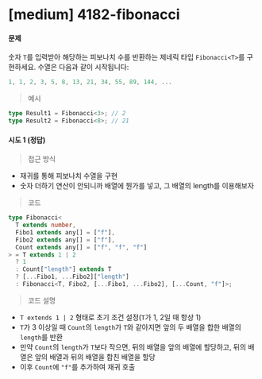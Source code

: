 # [medium] 4182-fibonacci

#### 문제

숫자 `T`를 입력받아 해당하는 피보나치 수를 반환하는 제네릭 타입 `Fibonacci<T>`를 구현하세요.
수열은 다음과 같이 시작됩니다:

```typescript
1, 1, 2, 3, 5, 8, 13, 21, 34, 55, 89, 144, ...
```

> 예시

```typescript
type Result1 = Fibonacci<3>; // 2
type Result2 = Fibonacci<8>; // 21
```

#### 시도 1 (정답)

> 접근 방식

- 재귀를 통해 피보나치 수열을 구현
- 숫자 더하기 연산이 안되니까 배열에 뭔가를 넣고, 그 배열의 length를 이용해보자

> 코드

```typescript
type Fibonacci<
  T extends number,
  Fibo1 extends any[] = ["f"],
  Fibo2 extends any[] = ["f"],
  Count extends any[] = ["f", "f", "f"]
> = T extends 1 | 2
  ? 1
  : Count["length"] extends T
  ? [...Fibo1, ...Fibo2]["length"]
  : Fibonacci<T, Fibo2, [...Fibo1, ...Fibo2], [...Count, "f"]>;
```

> 코드 설명

- `T extends 1 | 2` 형태로 초기 조건 설정(`T`가 1, 2일 때 항상 1)
- `T`가 3 이상일 때 `Count`의 `length`가 `T`와 같아지면 앞의 두 배열을 합한 배열의 `length`를 반환
- 만약 `Count`의 `length`가 `T`보다 작으면, 뒤의 배열을 앞의 배열에 할당하고, 뒤의 배열은 앞의 배열과 뒤의 배열을 합친 배열을 할당
- 이후 `Count`에 `"f"`를 추가하여 재귀 호출
